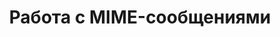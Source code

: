 ---
title: Работа с MIME-сообщениями
type: docs
weight: 10
url: /net/working-with-mime-messages/
---